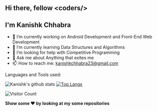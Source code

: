 <h2><strong>Hi there, fellow </strong> &#60coders/&#62 </h2>
<h2>I'm Kanishk Chhabra </h2>


- 🔭 I’m currently working on Android Development and Front-End Web Development
- 🌱 I’m currently learning Data Structures and Algorithms
- 🤔 I’m looking for help with Competitive Programming
- 💬 Ask me about Anything that exites me
- 📫 How to reach me: kanishkchhabra23@gmail.com

Languages and Tools used:


![Kanishk's github stats](https://github-readme-stats.vercel.app/api?username=mrkc2303)
[![Top Langs](https://github-readme-stats.vercel.app/api/top-langs/?username=mrkc2303)](https://github.com/mrkc2303/github-readme-stats)

![Visitor Count](https://profile-counter.glitch.me/mrkc2303/count.svg)

<strong>Show some :heart: by looking at my some repositories</strong>
